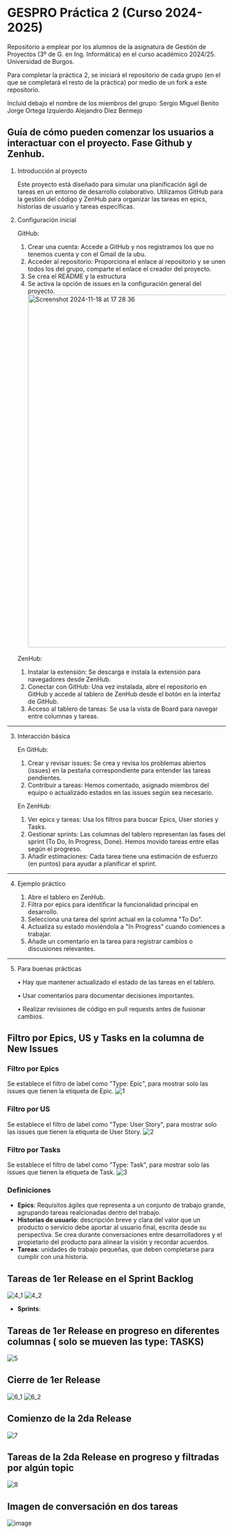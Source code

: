 # GESPRO Práctica 2 (Curso 2024-2025)
Repositorio a emplear por los alumnos de la asignatura de Gestión de Proyectos (3º de G. en Ing. Informática) en el curso académico 2024/25. Universidad de Burgos.

Para completar la práctica 2, se iniciará el repositorio de cada grupo (en el que se completará el resto de la práctica) por medio de un fork a este repositorio.

Incluid debajo el nombre de los miembros del grupo:
Sergio Miguel Benito
Jorge Ortega Izquierdo
Alejandro Diez Bermejo

## Guía de cómo pueden comenzar los usuarios a interactuar con el proyecto. Fase Github y Zenhub.
1. Introducción al proyecto

   Este proyecto está diseñado para simular una planificación ágil de tareas en un entorno de desarrollo colaborativo. Utilizamos GitHub para la gestión del código y ZenHub para organizar las tareas en      epics, historias de usuario y tareas específicas.
2. Configuración inicial
   
   GitHub:
      1.	Crear una cuenta: Accede a GitHub y  nos registramos los que no tenemos cuenta y con el Gmail de la ubu.
      2.	Acceder al repositorio: Proporciona el enlace al repositorio y se unen todos los del grupo, comparte el enlace el creador del proyecto.
      3.	Se crea el README y la estructura
      4.	Se activa la opción de issues en la configuración general del proyecto.
         <img width="813" alt="Screenshot 2024-11-18 at 17 28 36" src="https://github.com/user-attachments/assets/4e107414-d6c8-49ce-87a2-14768199634b">

   ZenHub:
      1.	Instalar la extensión: Se descarga e instala la extensión para navegadores desde ZenHub.
      2.	Conectar con GitHub: Una vez instalada, abre el repositorio en GitHub y accede al tablero de ZenHub desde el botón en la interfaz de GitHub.
      3.	Acceso al tablero de tareas: Se usa la vista de Board para navegar entre columnas y tareas.
________________________________________
3. Interacción básica

   En GitHub:
      1.	Crear y revisar issues: Se crea y revisa los problemas abiertos (issues) en la pestaña correspondiente para entender las tareas pendientes.
      2.	Contribuir a tareas: Hemos comentado, asignado miembros del equipo o actualizado estados en las issues según sea necesario.

   En ZenHub:
      1.	Ver epics y tareas: Usa los filtros para buscar Epics, User stories y Tasks.
      2.	Gestionar sprints: Las columnas del tablero representan las fases del sprint (To Do, In Progress, Done). Hemos movido tareas entre ellas según el progreso.
      3.	Añadir estimaciones: Cada tarea tiene una estimación de esfuerzo (en puntos) para ayudar a planificar el sprint.
________________________________________
4. Ejemplo práctico

   1.	Abre el tablero en ZenHub.
   2.	Filtra por epics para identificar la funcionalidad principal en desarrollo.
   3.	Selecciona una tarea del sprint actual en la columna "To Do".
   4.	Actualiza su estado moviéndola a "In Progress" cuando comiences a trabajar.
   5.	Añade un comentario en la tarea para registrar cambios o discusiones relevantes.
________________________________________
5. Para buenas prácticas

   •	Hay que mantener actualizado el estado de las tareas en el tablero.
   
   •	Usar comentarios para documentar decisiones importantes.
   
   •	Realizar revisiones de código en pull requests antes de fusionar cambios.



## Filtro por Epics, US y Tasks en la columna de New Issues
### Filtro por Epics
Se establece el filtro de label como "Type: Epic", para mostrar solo las issues que tienen la etiqueta de Epic.
![1](https://github.com/user-attachments/assets/f0c9aedc-004f-4d45-8af6-eff35071f09b)
### Filtro por US
Se establece el filtro de label como "Type: User Story", para mostrar solo las issues que tienen la etiqueta de User Story.
![2](https://github.com/user-attachments/assets/d196a97c-205f-4356-8166-cf460a9e290c)
### Filtro por Tasks
Se establece el filtro de label como "Type: Task", para mostrar solo las issues que tienen la etiqueta de Task.
![3](https://github.com/user-attachments/assets/c33417b0-171e-45d0-bab5-effe190e8538)
### Definiciones
- **Epics**: Requisitos ágiles que representa a un conjunto de trabajo grande, agrupando tareas realcionadas dentro del trabajo.
- **Historias de usuario**: descripción breve y clara del valor que un producto o servicio debe aportar al usuario final, escrita desde su perspectiva. Se crea durante conversaciones entre desarrolladores y el propietario del producto para alinear la visión y recordar acuerdos.
- **Tareas**: unidades de trabajo pequeñas, que deben completarse para cumplir con una historia.

## Tareas de 1er Release en el Sprint Backlog
![4_1](https://github.com/user-attachments/assets/6524ff6c-700e-4f4d-9c48-e8e52e915f60)
![4_2](https://github.com/user-attachments/assets/8ef04d23-f362-4b37-906e-7ca52dee9266)
- **Sprints**:

## Tareas de 1er Release en progreso en diferentes columnas ( solo se mueven las type: TASKS) 
![5](https://github.com/user-attachments/assets/724793bc-d6cf-4529-9b24-013db74a4514)

## Cierre de 1er Release
![6_1](https://github.com/user-attachments/assets/b65ff1ac-2289-4c74-a988-f91ad0643d89)
![6_2](https://github.com/user-attachments/assets/b14b3ec2-f031-4ef6-8f5c-b27b8ddc60cc)

## Comienzo de la 2da Release 
![7](https://github.com/user-attachments/assets/28898fa3-c507-4b77-b3e0-9b63cf23a0b0)

## Tareas de la 2da Release en progreso y filtradas por algún topic 
![8](https://github.com/user-attachments/assets/8175f97d-4a21-4853-bdaf-0e540bc1355e)

## Imagen de conversación en dos tareas 
![image](https://github.com/user-attachments/assets/dc2337fa-ca8a-486b-9dac-3563304ded6a)
